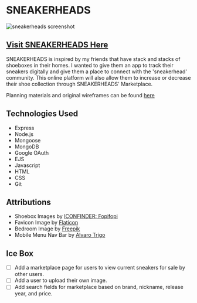 # SNEAKERHEADS
![sneakerheads screenshot]()

## [Visit SNEAKERHEADS Here]()

SNEAKERHEADS is inspired by my friends that have stack and stacks of shoeboxes in their homes. I wanted to give them an app to track their sneakers digitally and give them a place to connect with the 'sneakerhead' community. This online platform will also allow them to increase or decrease their shoe collection through SNEAKERHEADS' Marketplace. 

Planning materials and original wireframes can be found [here](https://trello.com/b/zgSVJvGE/sneakerheads)

## Technologies Used
* Express
* Node.js
* Mongoose
* MongoDB
* Google OAuth
* EJS
* Javascript
* HTML
* CSS
* Git

## Attributions
* Shoebox Images by [ICONFINDER: Fopifopi](https://www.iconfinder.com/iconsets/shoes-box)
* Favicon Image by [Flaticon](https://www.flaticon.com/free-icon/sneakers_2589903?term=sneaker&related_id=2589904&origin=search)
* Bedroom Image by [Freepik](https://www.freepik.com/free-photo/rubber-fig-gray-room_4100641.htm#query=empty%20wall&position=29&from_view=keyword&track=ais)
* Mobile Menu Nav Bar by [Alvaro Trigo](https://alvarotrigo.com/blog/hamburger-menu-css/)

## Ice Box
- [ ] Add a marketplace page for users to view current sneakers for sale by other users.
- [ ] Add a user to upload their own image.
- [ ] Add search fields for marketplace based on brand, nickname, release year, and price.